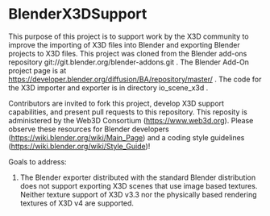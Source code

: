 # BlenderX3DSupport

This purpose of this project is to support work by the X3D community to improve the  importing of X3D files into Blender and exporting Blender projects to X3D  files. This project was cloned from the Blender add-ons repository  git://git.blender.org/blender-addons.git . The Blender Add-On project page is at https://developer.blender.org/diffusion/BA/repository/master/ . The code for the X3D importer and exporter is in directory io_scene_x3d .

Contributors are invited to fork this project, develop X3D support capabilities, and present pull requests to this 
repository. This reposity is administered by the Web3D Consortium (https://www.web3d.org). Please observe these resources for Blender developers (https://wiki.blender.org/wiki/Main_Page) and a coding style guidelines (https://wiki.blender.org/wiki/Style_Guide)!

Goals to address:

1. The Blender exporter distributed with the standard Blender distribution does not support exporting X3D scenes that use image based textures. Neither texture support of X3D v3.3 nor the physically based rendering textures of X3D v4 are supported.


